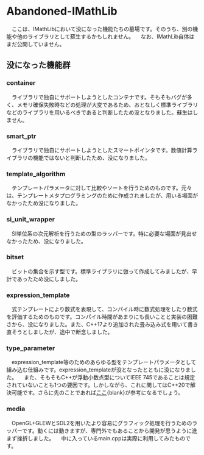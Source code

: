 # Abandoned-IMathLib
　ここは、IMathLibにおいて没になった機能たちの墓場です。そのうち、別の機能や他のライブラリとして蘇生するかもしれません。
　なお、IMathLib自体はまだ公開していません。

## 没になった機能群
### container
　ライブラリで独自にサポートしようとしたコンテナです。そもそもバグが多く、メモリ確保失敗時などの処理が大変であるため、おとなしく標準ライブラリなどのライブラリを用いるべきであると判断したため没となりました。蘇生はしません。

### smart_ptr
　ライブラリで独自にサポートしようとしたスマートポインタです。数値計算ライブラリの機能ではないと判断したため、没になりました。

### template_algorithm
　テンプレートパラメータに対して比較やソートを行うためのものです。元々は、テンプレートメタプログラミングのために作成されましたが、用いる場面がなかったため没になりました。

### si_unit_wrapper
　SI単位系の次元解析を行うための型のラッパーです。特に必要な場面が見出せなかったため、没になりました。

### bitset
　ビットの集合を示す型です。標準ライブラリに倣って作成してみましたが、早計であったため没にしました。

### expression_template
　式テンプレートにより数式を表現して、コンパイル時に数式処理をしたり数式を評価するためのものです。コンパイル時間があまりにも長いことと実装の困難さから、没になりました。また、C++17より追加された畳み込み式を用いて書き直そうとしましたが、途中で断念しました。

### type_parameter
　expression_template等のためのあらゆる型をテンプレートパラメータとして組み込む仕組みです。expression_templateが没となったとともに没になりました。
　また、そもそもC++が浮動小数点型についてIEEE 745であることは規定されていないことも1つの要因です。しかしながら、これに関してはC++20で解決可能です。さらに先のことであれば[ここ](http://www.open-std.org/jtc1/sc22/wg21/docs/papers/2019/p1714r1.html){blank}が参考になるでしょう。

### media
　OpenGL+GLEWとSDL2を用いたより容易にグラフィック処理を行うためのラッパーです。動くには動きますが、専門外でもあることから開発が思うように進まず挫折しました。
　中に入っているmain.cppは実際に利用してみたものです。
